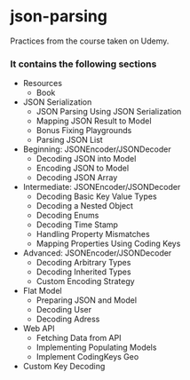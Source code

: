 # json-parsing

Practices from the course taken on Udemy.

### It contains the following sections

- Resources 
  - Book
- JSON Serialization
  - JSON Parsing Using JSON Serialization
  - Mapping JSON Result to Model
  - Bonus Fixing Playgrounds
  - Parsing JSON List
- Beginning: JSONEncoder/JSONDecoder
  - Decoding JSON into Model
  - Encoding JSON to Model
  - Decoding JSON Array
- Intermediate: JSONEncoder/JSONDecoder
  - Decoding Basic Key Value Types
  - Decoding a Nested Object
  - Decoding Enums
  - Decoding Time Stamp
  - Handling Property Mismatches
  - Mapping Properties Using Coding Keys
- Advanced: JSONEncoder/JSONDecoder
  - Decoding Arbitrary Types
  - Decoding Inherited Types
  - Custom Encoding Strategy
- Flat Model
  - Preparing JSON and Model
  - Decoding User
  - Decoding Adress
- Web API
  - Fetching Data from API
  - Implementing Populating Models
  - Implement CodingKeys Geo
- Custom Key Decoding
